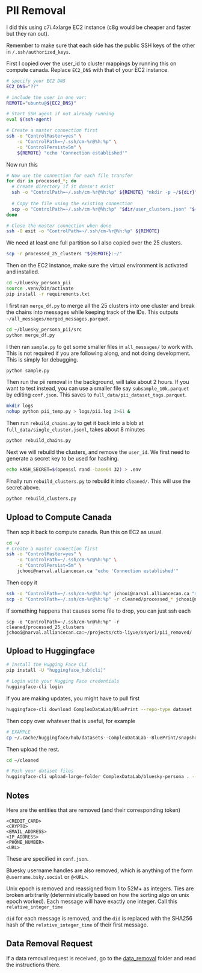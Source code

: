 # PII Removal

I did this using c7i.4xlarge EC2 instance (c8g would be cheaper and faster but they ran out).

Remember to make sure that each side has the public SSH keys of the other in `/.ssh/authorized_keys`.

First I copied over the user_id to cluster mappings by running this on compute canada. Replace `EC2_DNS` with that of your EC2 instance.

```bash
# specify your EC2 DNS
EC2_DNS="??"

# include the user in one var:
REMOTE="ubuntu@${EC2_DNS}"

# Start SSH agent if not already running
eval $(ssh-agent)

# Create a master connection first
ssh -o "ControlMaster=yes" \
    -o "ControlPath=~/.ssh/cm-%r@%h:%p" \
    -o "ControlPersist=5m" \
    ${REMOTE} "echo 'Connection established'"
```

Now run this
```bash
# Now use the connection for each file transfer
for dir in processed_*; do
  # Create directory if it doesn't exist
  ssh -o "ControlPath=~/.ssh/cm-%r@%h:%p" ${REMOTE} "mkdir -p ~/${dir}"
  
  # Copy the file using the existing connection
  scp -o "ControlPath=~/.ssh/cm-%r@%h:%p" "$dir/user_clusters.json" "${REMOTE}:~/${dir}/"
done

# Close the master connection when done
ssh -O exit -o "ControlPath=~/.ssh/cm-%r@%h:%p" ${REMOTE}
```

We need at least one full partition so I also copied over the 25 clusters.
```bash
scp -r processed_25_clusters "${REMOTE}:~/"
```

Then on the EC2 instance, make sure the virtual environment is activated and installed.

```bash
cd ~/bluesky_persona_pii
source .venv/bin/activate
pip install -r requirements.txt
```

I first ran `merge_df.py` to merge all the 25 clusters into one cluster and break the chains into messages while keeping track of the IDs. This outputs `~/all_messages/merged_messages.parquet`.

```bash
cd ~/bluesky_persona_pii/src
python merge_df.py
```

I then ran `sample.py` to get some smaller files in `all_messages/` to work with. This is not required if you are following along, and not doing development. This is simply for debugging.

```bash
python sample.py
```

Then run the pii removal in the background, will take about 2 hours. If you want to test instead, you can use a smaller file say `subsample_10k.parquet` by editing `conf.json`. This saves to `full_data/pii_dataset_tags.parquet`.

```bash
mkdir logs
nohup python pii_temp.py > logs/pii.log 2>&1 &
```

Then run `rebuild_chains.py` to get it back into a blob at `full_data/single_cluster.jsonl`, takes about 8 minutes

```bash
python rebuild_chains.py
```

Next we will rebuild the clusters, and remove the `user_id`. We first need to generate a secret key to be used for hashing.

```bash
echo HASH_SECRET=$(openssl rand -base64 32) > .env
```

Finally run `rebuild_clusters.py` to rebuild it into `cleaned/`. This will use the secret above.

```bash
python rebuild_clusters.py
```

## Upload to Compute Canada
Then scp it back to compute canada. Run this on EC2 as usual.

```bash
cd ~/
# Create a master connection first
ssh -o "ControlMaster=yes" \
    -o "ControlPath=~/.ssh/cm-%r@%h:%p" \
    -o "ControlPersist=5m" \
    jchooi@narval.alliancecan.ca "echo 'Connection established'"
```

Then copy it
```bash
ssh -o "ControlPath=~/.ssh/cm-%r@%h:%p" jchooi@narval.alliancecan.ca "mkdir -p ~/projects/ctb-liyue/s4yor1/pii_removed/"
scp -o "ControlPath=~/.ssh/cm-%r@%h:%p" -r cleaned/processed_* jchooi@narval.alliancecan.ca:~/projects/ctb-liyue/s4yor1/pii_removed/
```

If something happens that causes some file to drop, you can just ssh each
```
scp -o "ControlPath=~/.ssh/cm-%r@%h:%p" -r cleaned/processed_25_clusters jchooi@narval.alliancecan.ca:~/projects/ctb-liyue/s4yor1/pii_removed/
```

## Upload to Huggingface

```bash
# Install the Hugging Face CLI
pip install -U "huggingface_hub[cli]"

# Login with your Hugging Face credentials
huggingface-cli login
```

If you are making updates, you might have to pull first

```bash
huggingface-cli download ComplexDataLab/BluePrint --repo-type dataset
```

Then copy over whatever that is useful, for example

```bash
# EXAMPLE
cp ~/.cache/huggingface/hub/datasets--ComplexDataLab--BluePrint/snapshots/34ff669510ee4db3a26952076b711a6afa75970b/{README.md,croissant.json} ~/cleaned/
```

Then upload the rest.

```bash
cd ~/cleaned

# Push your dataset files
huggingface-cli upload-large-folder ComplexDataLab/bluesky-persona . --repo-type=dataset --num-workers=16
```

## Notes

Here are the entities that are removed (and their corresponding token)
```
<CREDIT_CARD>
<CRYPTO>
<EMAIL_ADDRESS>
<IP_ADDRESS>
<PHONE_NUMBER>
<URL>
```

These are specified in `conf.json`.

Bluesky username handles are also removed, which is anything of the form `@username.bsky.social` or `@<URL>`.

Unix epoch is removed and reassigned from 1 to 52M+ as integers. Ties are broken arbitrarily (deterministically based on how the sorting algo on unix epoch worked). Each message will have exactly one integer. Call this `relative_integer_time`

`did` for each message is removed, and the `did` is replaced with the SHA256 hash of the `relative_integer_time` of their first message.

## Data Removal Request

If a data removal request is received, go to the [data_removal](data_removal/) folder and read the instructions there.